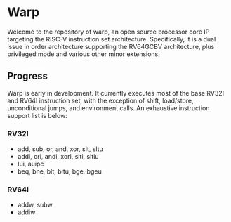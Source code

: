 # Warp

Welcome to the repository of warp, an open source processor core IP targeting the RISC-V instruction set architecture. Specifically, it is a dual issue in order architecture supporting the RV64GCBV architecture, plus privileged mode and various other minor extensions.

## Progress

Warp is early in development. It currently executes most of the base RV32I and RV64I instruction set, with the exception of shift, load/store, unconditional jumps, and environment calls. An exhaustive instruction support list is below:

### RV32I
* add, sub, or, and, xor, slt, sltu
* addi, ori, andi, xori, slti, sltiu
* lui, auipc
* beq, bne, blt, bltu, bge, bgeu

### RV64I
* addw, subw
* addiw
